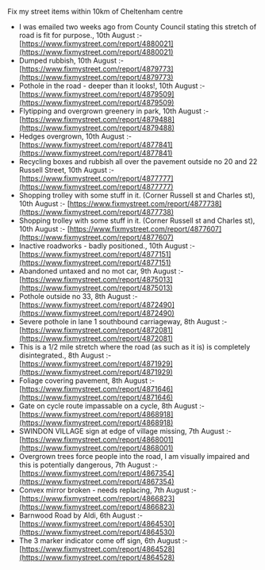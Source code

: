 Fix my street items within 10km of Cheltenham centre

<!-- fix_marker starts -->

- I was emailed two weeks ago from County Council stating this stretch of road is fit for purpose., 10th August :- [https://www.fixmystreet.com/report/4880021](https://www.fixmystreet.com/report/4880021)
- Dumped rubbish, 10th August :- [https://www.fixmystreet.com/report/4879773](https://www.fixmystreet.com/report/4879773)
- Pothole in the road - deeper than it looks!, 10th August :- [https://www.fixmystreet.com/report/4879509](https://www.fixmystreet.com/report/4879509)
- Flytipping and overgrown greenery in park, 10th August :- [https://www.fixmystreet.com/report/4879488](https://www.fixmystreet.com/report/4879488)
- Hedges overgrown, 10th August :- [https://www.fixmystreet.com/report/4877841](https://www.fixmystreet.com/report/4877841)
- Recycling boxes and rubbish all over the pavement outside no 20 and 22 Russell Street, 10th August :- [https://www.fixmystreet.com/report/4877777](https://www.fixmystreet.com/report/4877777)
- Shopping trolley with some stuff in it. (Corner Russell st and Charles st), 10th August :- [https://www.fixmystreet.com/report/4877738](https://www.fixmystreet.com/report/4877738)
- Shopping trolley with some stuff in it. (Corner Russell st and Charles st), 10th August :- [https://www.fixmystreet.com/report/4877607](https://www.fixmystreet.com/report/4877607)
- Inactive roadworks - badly positioned., 10th August :- [https://www.fixmystreet.com/report/4877151](https://www.fixmystreet.com/report/4877151)
- Abandoned untaxed and no mot car, 9th August :- [https://www.fixmystreet.com/report/4875013](https://www.fixmystreet.com/report/4875013)
- Pothole outside no 33, 8th August :- [https://www.fixmystreet.com/report/4872490](https://www.fixmystreet.com/report/4872490)
- Severe pothole in lane 1 southbound carriageway, 8th August :- [https://www.fixmystreet.com/report/4872081](https://www.fixmystreet.com/report/4872081)
- This is a 1/2 mile stretch where the road (as such as it is) is completely disintegrated., 8th August :- [https://www.fixmystreet.com/report/4871929](https://www.fixmystreet.com/report/4871929)
- Foliage covering pavement, 8th August :- [https://www.fixmystreet.com/report/4871646](https://www.fixmystreet.com/report/4871646)
- Gate on cycle route impassable on a cycle, 8th August :- [https://www.fixmystreet.com/report/4868918](https://www.fixmystreet.com/report/4868918)
- SWINDON VILLAGE sign at edge of village missing, 7th August :- [https://www.fixmystreet.com/report/4868001](https://www.fixmystreet.com/report/4868001)
- Overgrown trees force people into the road, I am visually impaired and this is potentially dangerous, 7th August :- [https://www.fixmystreet.com/report/4867354](https://www.fixmystreet.com/report/4867354)
- Convex mirror broken - needs replacing, 7th August :- [https://www.fixmystreet.com/report/4866823](https://www.fixmystreet.com/report/4866823)
- Barnwood Road by Aldi, 6th August :- [https://www.fixmystreet.com/report/4864530](https://www.fixmystreet.com/report/4864530)
- The 3 marker indicator come off sign, 6th August :- [https://www.fixmystreet.com/report/4864528](https://www.fixmystreet.com/report/4864528)

<!-- fix_marker ends -->